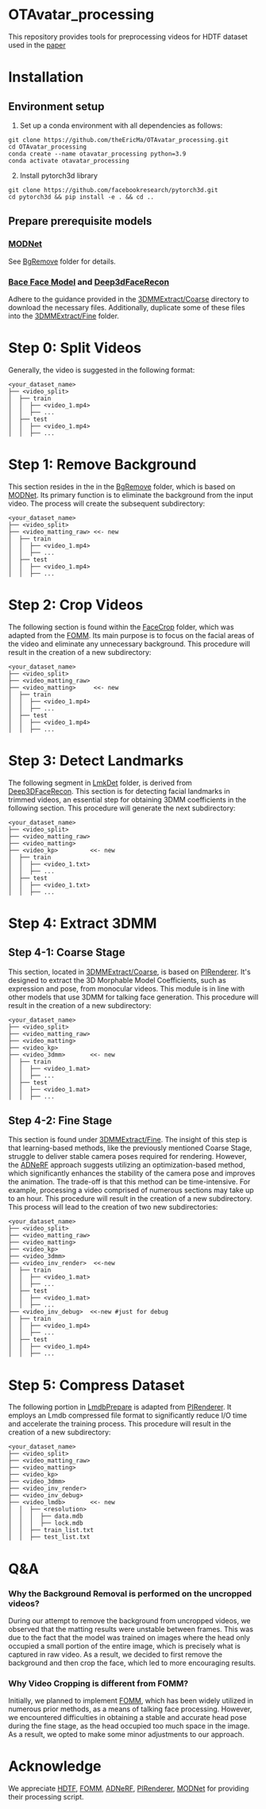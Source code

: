 # OTAvatar_processing
This repository provides tools for preprocessing videos for HDTF dataset used in the [paper](https://github.com/theEricMa/OTAvatar)

# Installation
## Environment setup
1. Set up a conda environment with all dependencies as follows:
```
git clone https://github.com/theEricMa/OTAvatar_processing.git
cd OTAvatar_processing
conda create --name otavatar_processing python=3.9
conda activate otavatar_processing
```
2. Install pytorch3d library
```
git clone https://github.com/facebookresearch/pytorch3d.git
cd pytorch3d && pip install -e . && cd ..
```
## Prepare prerequisite models

### [MODNet](https://github.com/theEricMa/OTAvatar_processing/blob/main/BgRemove)
   
See [BgRemove](https://github.com/theEricMa/OTAvatar_processing/tree/main/BgRemove) folder for details. 

### [Bace Face Model](https://github.com/sicxu/Deep3DFaceRecon_pytorch#:~:text=Basel%20Face%20Model%202009%20(BFM09)) and [Deep3dFaceRecon](https://github.com/sicxu/Deep3DFaceRecon_pytorch)

Adhere to the guidance provided in the [3DMMExtract/Coarse](https://github.com/theEricMa/OTAvatar_processing/tree/main/3DMMExtract/Coarse) directory to download the necessary files. Additionally, duplicate some of these files into the [3DMMExtract/Fine](https://github.com/theEricMa/OTAvatar_processing/tree/main/3DMMExtract/Fine) folder.

# Step 0: Split Videos
Generally, the video is suggested in the following format: 
```
<your_dataset_name>
├── <video_split>
│  ├── train
│  │  ├── <video_1.mp4>
│  │  ├── ...
│  ├── test
│  │  ├── <video_1.mp4>
│  │  ├── ...
```

# Step 1: Remove Background
This section resides in the in the [BgRemove](https://github.com/theEricMa/OTAvatar_processing/tree/main/BgRemove) folder, which is based on [MODNet](https://github.com/ZHKKKe/MODNet). Its primary function is to eliminate the background from the input video. The process will create the subsequent subdirectory:
```
<your_dataset_name>
├── <video_split>
├── <video_matting_raw> <<- new
│  ├── train
│  │  ├── <video_1.mp4>
│  │  ├── ...
│  ├── test
│  │  ├── <video_1.mp4>
│  │  ├── ...
```

# Step 2: Crop Videos
The following section is found within the [FaceCrop](https://github.com/theEricMa/OTAvatar_processing/tree/main/FaceCrop) folder, which was adapted from the [FOMM](https://github.com/AliaksandrSiarohin/video-preprocessing). Its main purpose is to focus on the facial areas of the video and eliminate any unnecessary background. This procedure will result in the creation of a new subdirectory:
```
<your_dataset_name>
├── <video_split>
├── <video_matting_raw>
├── <video_matting>     <<- new
│  ├── train
│  │  ├── <video_1.mp4>
│  │  ├── ...
│  ├── test
│  │  ├── <video_1.mp4>
│  │  ├── ...
```

# Step 3: Detect Landmarks
The following segment in [LmkDet](https://github.com/theEricMa/OTAvatar_processing/tree/main/LmkDet) folder, is derived from [Deep3DFaceRecon](https://github.com/sicxu/Deep3DFaceRecon_pytorch). This section is for detecting facial landmarks in trimmed videos, an essential step for obtaining 3DMM coefficients in the following section. This procedure will generate the next subdirectory:
```
<your_dataset_name>
├── <video_split>
├── <video_matting_raw>
├── <video_matting>
├── <video_kp>         <<- new
│  ├── train
│  │  ├── <video_1.txt>
│  │  ├── ...
│  ├── test
│  │  ├── <video_1.txt>
│  │  ├── ...
```

# Step 4: Extract 3DMM
## Step 4-1: Coarse Stage
This section, located in [3DMMExtract/Coarse](https://github.com/theEricMa/OTAvatar_processing/tree/main/3DMMExtract/Coarse), is based on [PIRenderer](https://github.com/RenYurui/PIRender). It's designed to extract the 3D Morphable Model Coefficients, such as expression and pose, from monocular videos. This module is in line with other models that use 3DMM for talking face generation. This procedure will result in the creation of a new subdirectory:
```
<your_dataset_name>
├── <video_split>
├── <video_matting_raw>
├── <video_matting>
├── <video_kp>
├── <video_3dmm>       <<- new
│  ├── train
│  │  ├── <video_1.mat>
│  │  ├── ...
│  ├── test
│  │  ├── <video_1.mat>
│  │  ├── ...
```

## Step 4-2: Fine Stage
This section is found under [3DMMExtract/Fine](https://github.com/theEricMa/OTAvatar_processing/tree/main/3DMMExtract/Coarse). The insight of this step is that learning-based methods, like the previously mentioned Coarse Stage, struggle to deliver stable camera poses required for rendering. However, the [ADNeRF](https://github.com/YudongGuo/AD-NeRF) approach suggests utilizing an optimization-based method, which significantly enhances the stability of the camera pose and improves the animation. The trade-off is that this method can be time-intensive. For example, processing a video comprised of numerous sections may take up to an hour. This procedure will result in the creation of a new subdirectory. This process will lead to the creation of two new subdirectories:
```
<your_dataset_name>
├── <video_split>
├── <video_matting_raw>
├── <video_matting>
├── <video_kp>
├── <video_3dmm>
├── <video_inv_render>  <<-new
│  ├── train
│  │  ├── <video_1.mat>
│  │  ├── ...
│  ├── test
│  │  ├── <video_1.mat>
│  │  ├── ...
├── <video_inv_debug>  <<-new #just for debug
│  ├── train
│  │  ├── <video_1.mp4>
│  │  ├── ...
│  ├── test
│  │  ├── <video_1.mp4>
│  │  ├── ...
```

# Step 5: Compress Dataset
The following portion in [LmdbPrepare](https://github.com/theEricMa/OTAvatar_processing/tree/main/LmdbPrepare) is adapted from [PIRenderer](https://github.com/RenYurui/PIRender). It employs an Lmdb compressed file format to significantly reduce I/O time and accelerate the training process. This procedure will result in the creation of a new subdirectory:
```
<your_dataset_name>
├── <video_split>
├── <video_matting_raw>
├── <video_matting>
├── <video_kp>
├── <video_3dmm>
├── <video_inv_render>
├── <video_inv_debug>
├── <video_lmdb>       <<- new
│  │  ├── <resolution>
│  │  │  ├── data.mdb
│  │  │  ├── lock.mdb
│  │  ├── train_list.txt
│  │  ├── test_list.txt
```

# Q&A
### Why the Background Removal is performed on the uncropped videos?
During our attempt to remove the background from uncropped videos, we observed that the matting results were unstable between frames. This was due to the fact that the model was trained on images where the head only occupied a small portion of the entire image, which is precisely what is captured in raw video. As a result, we decided to first remove the background and then crop the face, which led to more encouraging results.

### Why Video Cropping is different from FOMM?
Initially, we planned to implement [FOMM](https://github.com/AliaksandrSiarohin/video-preprocessing), which has been widely utilized in numerous prior methods, as a means of talking face processing. However, we encountered difficulties in obtaining a stable and accurate head pose during the fine stage, as the head occupied too much space in the image. As a result, we opted to make some minor adjustments to our approach.

# Acknowledge
We appreciate [HDTF](https://github.com/MRzzm/HDTF), [FOMM](https://github.com/AliaksandrSiarohin/video-preprocessing), [ADNeRF](https://github.com/YudongGuo/AD-NeRF), [PIRenderer](https://github.com/RenYurui/PIRender), [MODNet](https://github.com/ZHKKKe/MODNet) for providing their processing script.
